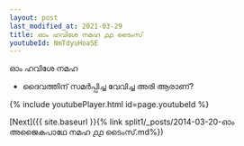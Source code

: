 ```yaml
---
layout: post
last_modified_at: 2021-03-29
title: ഓം ഹവിശേ നമഹ ൧൧ ടൈംസ്
youtubeId: NmTdyuHoaSE
---
```

 
 
 ഓം ഹവിശേ നമഹ 
 
 -  ദൈവത്തിന് സമർപ്പിച്ച വേവിച്ച അരി ആരാണ്? 
 
  
 
  
 
 
 
 
 
 


{% include youtubePlayer.html id=page.youtubeId %}
 
[Next]({{ site.baseurl }}{% link  split1/_posts/2014-03-20-ഓം അജൈകപാഥേ നമഹ ൧൧ ടൈംസ്.md%})
 
